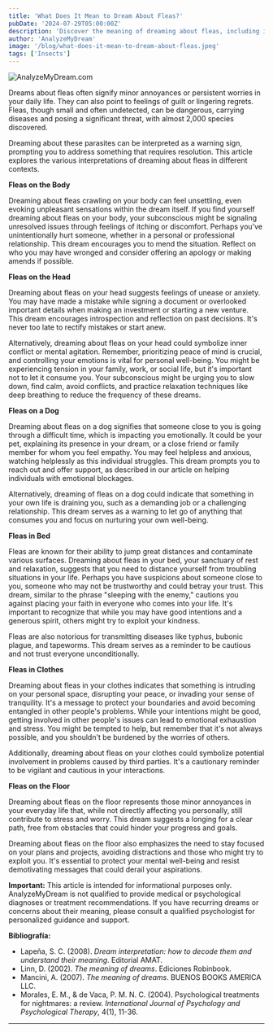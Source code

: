 ```yaml
---
title: 'What Does It Mean to Dream About Fleas?'
pubDate: '2024-07-29T05:00:00Z'
description: 'Discover the meaning of dreaming about fleas, including interpretations of fleas on the body, head, a dog, bed, clothes, and floor.'
author: 'AnalyzeMyDream'
image: '/blog/what-does-it-mean-to-dream-about-fleas.jpeg'
tags: ['Insects']
---
```


![AnalyzeMyDream.com](/blog/what-does-it-mean-to-dream-about-fleas.jpeg)


Dreams about fleas often signify minor annoyances or persistent worries in your daily life. They can also point to feelings of guilt or lingering regrets. Fleas, though small and often undetected, can be dangerous, carrying diseases and posing a significant threat, with almost 2,000 species discovered. 

Dreaming about these parasites can be interpreted as a warning sign, prompting you to address something that requires resolution. This article explores the various interpretations of dreaming about fleas in different contexts.

**Fleas on the Body**

Dreaming about fleas crawling on your body can feel unsettling, even evoking unpleasant sensations within the dream itself. If you find yourself dreaming about fleas on your body, your subconscious might be signaling unresolved issues through feelings of itching or discomfort. Perhaps you've unintentionally hurt someone, whether in a personal or professional relationship. This dream encourages you to mend the situation. Reflect on who you may have wronged and consider offering an apology or making amends if possible.

**Fleas on the Head**

Dreaming about fleas on your head suggests feelings of unease or anxiety. You may have made a mistake while signing a document or overlooked important details when making an investment or starting a new venture. This dream encourages introspection and reflection on past decisions. It's never too late to rectify mistakes or start anew.

Alternatively, dreaming about fleas on your head could symbolize inner conflict or mental agitation. Remember, prioritizing peace of mind is crucial, and controlling your emotions is vital for personal well-being. You might be experiencing tension in your family, work, or social life, but it's important not to let it consume you. Your subconscious might be urging you to slow down, find calm, avoid conflicts, and practice relaxation techniques like deep breathing to reduce the frequency of these dreams.

**Fleas on a Dog**

Dreaming about fleas on a dog signifies that someone close to you is going through a difficult time, which is impacting you emotionally. It could be your pet, explaining its presence in your dream, or a close friend or family member for whom you feel empathy. You may feel helpless and anxious, watching helplessly as this individual struggles. This dream prompts you to reach out and offer support, as described in our article on helping individuals with emotional blockages.

Alternatively, dreaming of fleas on a dog could indicate that something in your own life is draining you, such as a demanding job or a challenging relationship. This dream serves as a warning to let go of anything that consumes you and focus on nurturing your own well-being.

**Fleas in Bed**

Fleas are known for their ability to jump great distances and contaminate various surfaces. Dreaming about fleas in your bed, your sanctuary of rest and relaxation, suggests that you need to distance yourself from troubling situations in your life. Perhaps you have suspicions about someone close to you, someone who may not be trustworthy and could betray your trust. This dream, similar to the phrase "sleeping with the enemy," cautions you against placing your faith in everyone who comes into your life. It's important to recognize that while you may have good intentions and a generous spirit, others might try to exploit your kindness.

Fleas are also notorious for transmitting diseases like typhus, bubonic plague, and tapeworms. This dream serves as a reminder to be cautious and not trust everyone unconditionally.

**Fleas in Clothes**

Dreaming about fleas in your clothes indicates that something is intruding on your personal space, disrupting your peace, or invading your sense of tranquility. It's a message to protect your boundaries and avoid becoming entangled in other people's problems. While your intentions might be good, getting involved in other people's issues can lead to emotional exhaustion and stress. You might be tempted to help, but remember that it's not always possible, and you shouldn't be burdened by the worries of others.

Additionally, dreaming about fleas on your clothes could symbolize potential involvement in problems caused by third parties. It's a cautionary reminder to be vigilant and cautious in your interactions.

**Fleas on the Floor**

Dreaming about fleas on the floor represents those minor annoyances in your everyday life that, while not directly affecting you personally, still contribute to stress and worry. This dream suggests a longing for a clear path, free from obstacles that could hinder your progress and goals.

Dreaming about fleas on the floor also emphasizes the need to stay focused on your plans and projects, avoiding distractions and those who might try to exploit you. It's essential to protect your mental well-being and resist demotivating messages that could derail your aspirations.

**Important:** This article is intended for informational purposes only. AnalyzeMyDream is not qualified to provide medical or psychological diagnoses or treatment recommendations. If you have recurring dreams or concerns about their meaning, please consult a qualified psychologist for personalized guidance and support.

**Bibliografía:**

* Lapeña, S. C. (2008). *Dream interpretation: how to decode them and understand their meaning*. Editorial AMAT.
* Linn, D. (2002). *The meaning of dreams*. Ediciones Robinbook.
* Mancini, A. (2007). *The meaning of dreams*. BUENOS BOOKS AMERICA LLC.
* Morales, E. M., & de Vaca, P. M. N. C. (2004). Psychological treatments for nightmares: a review. *International Journal of Psychology and Psychological Therapy*, 4(1), 11-36.

---